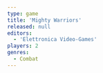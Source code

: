 ```yaml
---
type: game
title: 'Mighty Warriors'
released: null
editors: 
  - 'Elettronica Video-Games'
players: 2
genres:
  - Combat
---
```

